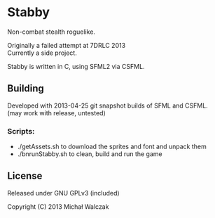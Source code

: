 Stabby
======

<p>Non-combat stealth roguelike.</p>

<p>Originally a failed attempt at 7DRLC 2013 <http://7drl.org/>
<br>Currently a side project.</p>

<p>Stabby is written in C, using SFML2 via CSFML.</p>

Building
---
<p>Developed with 2013-04-25 git snapshot builds of SFML and CSFML.
<br>(may work with release, untested)</p>

### Scripts:
* ./getAssets.sh to download the sprites and font and unpack them
* ./bnrunStabby.sh to clean, build and run the game

License
---
Released under GNU GPLv3 (included)

Copyright (C) 2013 Michał Walczak
